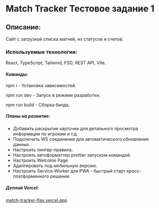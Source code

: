 # Match Tracker Тестовое задание 1

## Описание:

Сайт с загрузкой списка матчей, их статусов и счетов.

### Используемые технологии:

React, TypeScript, Tailwind, FSD, REST API, Vite.

#### Команды:

npm i - Установка зависимостей.

npm run dev - Запуск в режиме разработки.

npm run build - Сборка билда.

##### Планы на развитие:

- Добавить раскрытие карточек для детального просмотра информации по игрокам и т.д.
- Подключить WS соединение для автоматического обновления данных.
- Настроить линтер-правила.
- Настроить автоформаттер prettier запуском командой.
- Настроить Welcome Page.
- Адаптировать под мобильную версию.
- Настроить Service-Worker для PWA - быстрый старт кросс-платформенного решения.

##### Деплой Vercel:

[match-tracker-flax.vercel.app](https://match-tracker-flax.vercel.app/)
